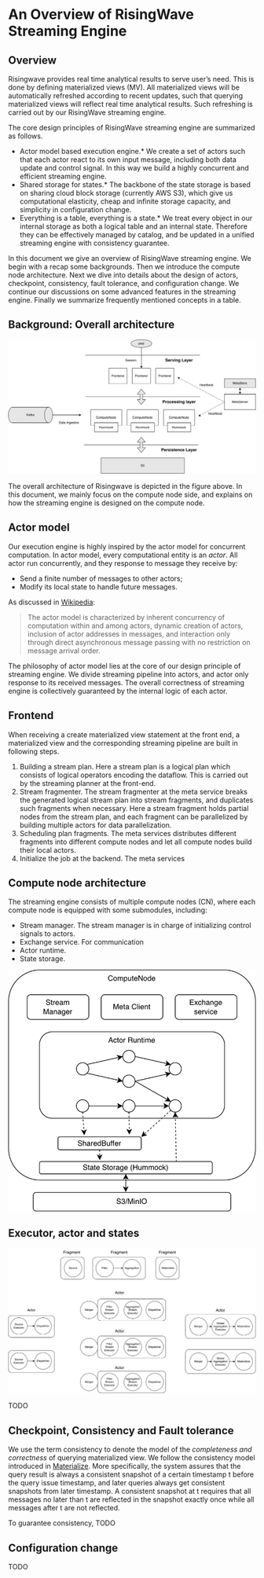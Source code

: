 # An Overview of RisingWave Streaming Engine

## Overview

Risingwave provides real time analytical results to serve user’s need. This is done by defining materialized views (MV). All materialized views will be automatically refreshed according to recent updates, such that querying materialized views will reflect real time analytical results. Such refreshing is carried out by our RisingWave streaming engine. 

The core design principles of RisingWave streaming engine are summarized as follows. 

* Actor model based execution engine.* We create a set of actors such that each actor react to its own input message, including both data update and control signal. In this way we build a highly concurrent and efficient streaming engine. 
* Shared storage for states.* The backbone of the state storage is based on sharing cloud block storage (currently AWS S3), which give us computational elasticity,  cheap and infinite storage capacity, and simplicity in configuration change.  
* Everything is a table, everything is a state.* We treat every object in our internal storage as both a logical table and an internal state. Therefore they can be effectively managed by catalog, and be updated in a unified streaming engine with consistency guarantee. 

In this document we give an overview of RisingWave streaming engine. We begin with a recap some backgrounds. Then we introduce the compute node architecture. Next we dive into details about the design of actors, checkpoint, consistency, fault tolerance, and configuration change. We continue our discussions on some advanced features in the streaming engine. Finally we summarize frequently mentioned concepts in a table. 

## Background: Overall architecture

![streaming-architecture](./images/streaming-architecture.png)

The overall architecture of Risingwave is depicted in the figure above. In this document, we mainly focus on the compute node side, and explains on how the streaming engine is designed on the compute node. 

## Actor model

Our execution engine is highly inspired by the actor model for concurrent computation. In actor model, every computational entity is an *actor*. All actor run concurrently, and they response to message they receive by:

* Send a finite number of messages to other actors;
* Modify its local state to handle future messages. 

As discussed in [Wikipedia](https://en.wikipedia.org/wiki/Actor_model): 

> The actor model is characterized by inherent concurrency of computation within and among actors, dynamic creation of actors, inclusion of actor addresses in messages, and interaction only through direct asynchronous message passing with no restriction on message arrival order.

The philosophy of actor model lies at the core of our design principle of streaming engine. We divide streaming pipeline into actors, and actor only response to its received messages. The overall correctness of streaming engine is collectively guaranteed by the internal logic of each actor. 

## Frontend

When receiving a create materialized view statement at the front end, a materialized view and the corresponding streaming pipeline are built in following steps.  

1. Building a stream plan. Here a stream plan is a logical plan which consists of logical operators encoding the dataflow. This is carried out by the streaming planner at the front-end.
2. Stream fragmenter. The stream fragmenter at the meta service breaks the generated logical stream plan into stream fragments, and duplicates such fragments when necessary. Here a stream fragment holds partial nodes from the stream plan, and each fragment can be parallelized by building multiple actors for data parallelization.
3. Scheduling plan fragments. The meta services distributes different fragments into different compute nodes and let all compute nodes build their local actors. 
4. Initialize the job at the backend. The meta services 

## Compute node architecture

The streaming engine consists of multiple compute nodes (CN), where each compute node is equipped with some submodules, including:

* Stream manager. The stream manager is in charge of initializing control signals to actors. 
* Exchange service. For communication 
* Actor runtime.
* State storage.

![compute-node-arch](./images/compute-node-arch.png)

## Executor, actor and states

![streaming-executor](./images/streaming-executor.png)

TODO

## Checkpoint, Consistency and Fault tolerance

We use the term consistency to denote the model of the *completeness and correctness* of querying materialized view. We follow the consistency model introduced in [Materialize](https://materialize.com/blog-consistency/). More specifically, the system assures that the query result is always a consistent snapshot of a certain timestamp t before the query issue timestamp, and later queries always get consistent snapshots from later timestamp. A consistent snapshot at t requires that all messages no later than t are reflected in the snapshot exactly once while all messages after t are not reflected. 

To guarantee consistency, TODO

## Configuration change

TODO



